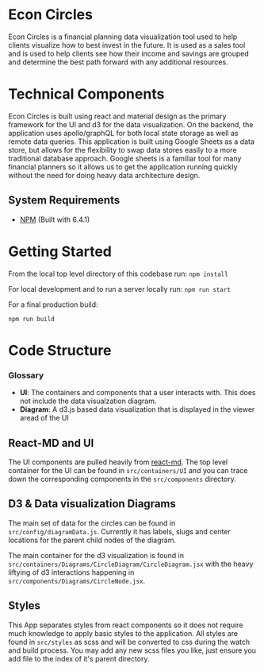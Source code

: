 # Econ Circles
Econ Circles is a financial planning data visualization tool used to help clients visualize how to best invest in the future. It is used as a sales tool and is used to help clients see how their income and savings are grouped and determine the best path forward with any additional resources.

# Technical Components

Econ Circles is built using react and material design as the primary framework for the UI and d3 for the data visualization. On the backend, the application uses apollo/graphQL for both local state storage as well as remote data queries. This application is built using Google Sheets as a data store, but allows for the flexibility to swap data stores easily to a more traditional database approach. Google sheets is a familiar tool for many financial planners so it allows us to get the application running quickly without the need for doing heavy data architecture design.

## System Requirements

* [NPM](https://www.npmjs.com/get-npm) (Built with 6.4.1)

# Getting Started

From the local top level directory of this codebase run:
``npm install``

For local development and to run a server locally run:
``npm run start``

For a final production build:

``npm run build``

# Code Structure

### Glossary

+ **UI**: The containers and components that a user interacts with. This does not include the data visualzation diagram.
+ **Diagram**: A d3.js based data visualization that is displayed in the viewer aread of the UI

## React-MD and UI
The UI components are pulled heavily from [react-md](https://react-md.mlaursen.com/components/autocompletes). The top level container for the UI can be found in `src/containers/UI` and you can trace down the corresponding components in the `src/components` directory.

## D3 & Data visualization Diagrams
The main set of data for the circles can be found in `src/config/diagramData.js`. Currently it has labels, slugs and center locations for the parent child nodes of the diagram.

The main container for the d3 visualization is found in `src/containers/Diagrams/CircleDiagram/CircleDiagram.jsx` with the heavy liftying of d3 interactions happening in `src/components/Diagrams/CircleNode.jsx`.

## Styles
This App separates styles from react components so it does not require much knowledge to apply basic styles to the application. All styles are found in `src/styles` as scss and will be converted to css during the watch and build process. You may add any new scss files you like, just ensure you add file to the index of it's parent directory.

